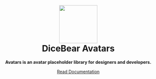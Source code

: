 <h1 align="center"><img src="https://avatars.dicebear.com/api/male/John%20Doe.svg" width="124" /> <br />DiceBear Avatars</h1>
<p align="center">
  <strong>Avatars is an avatar placeholder library for designers and developers.</strong>
</p>

<p align="center">
  <a href="https://avatars.dicebear.com/">
    Read Documentation
  </a>
</p>

